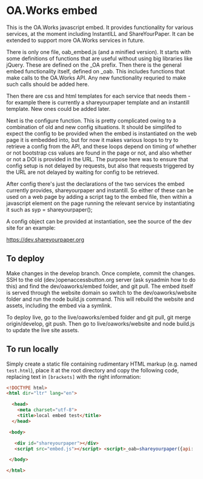 # OA.Works embed

This is the OA.Works javascript embed. It provides functionality for various
services, at the moment including InstantILL and ShareYourPaper. It can be 
extended to support more OA.Works services in future.

There is only one file, oab_embed.js (and a minified version). It starts with 
some definitions of functions that are useful without using big libraries like 
jQuery. These are defined on the _OA prefix. Then there is the general embed 
functionality itself, defined on _oab. This includes functions that make calls 
to the OA.Works API. Any new functionality requried to make such calls should 
be added here.

Then there are css and html templates for each service that needs them - for 
example there is currently a shareyourpaper template and an instantill template.
New ones could be added later.

Next is the configure function. This is pretty complicated owing to a 
combination of old and new config situations. It should be simplifed to expect 
the config to be provided when the embed is instantiated on the web page it is 
embedded into, but for now it makes various loops to try to retrieve a config 
from the API, and these loops depend on timing of whether or not bootstrap 
css values are found in the page or not, and also whether or not a DOI is 
provided in the URL. The purpose here was to ensure that config setup is not 
delayed by requests, but also that requests triggered by the URL are not delayed 
by waiting for config to be retrieved.

After config there's just the declarations of the two services the embed 
currently provides, shareyourpaper and instantill. So either of these can be 
used on a web page by adding a script tag to the embed file, then within a 
javascript element on the page running the relevant service by instantiating 
it such as syp = shareyourpaper();

A config object can be provided at instantiation, see the source of the dev 
site for an example:

https://dev.shareyourpaper.org


## To deploy

Make changes in the develop branch. Once complete, commit the changes. 
SSH to the old (dev.)openaccessbutton.org server (ask sysadmin how to do this) 
and find the dev/oaworks/embed folder, and git pull. The embed itself 
is served through the website domain so switch to the dev/oaworks/website 
folder and run the node build.js command. This will rebuild the website and 
assets, including the embed via a symlink.

To deploy live, go to the live/oaworks/embed folder and git pull, git merge 
origin/develop, git push. Then go to live/oaworks/website and node build.js 
to update the live site assets.

## To run locally 

Simply create a static file containing rudimentary HTML markup (e.g. named `test.html`), place it at the root directory and copy the following code, replacing text in `[brackets]` with the right information: 

```html 
<!DOCTYPE html>
<html dir="ltr" lang="en">

  <head>
    <meta charset="utf-8">
    <title>local embed test</title>
  </head>

 <body>

   <div id="shareyourpaper"></div>
   <script src="embed.js"></script> <script>_oab=shareyourpaper({api: '[ASK FOR API ACCESS]', uid: "[UID HERE]", config: { "owner": "[EMAIL HERE]" }});</script>

 </body>

</html>
```
